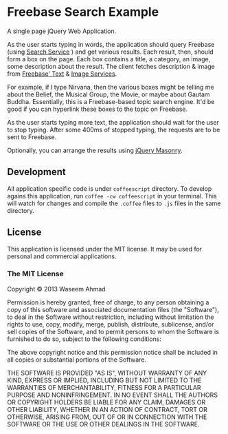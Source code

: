 # Freebase Search Example
A single page jQuery Web Application.

As the user starts typing in words, the application should query Freebase (using [Search Service](http://wiki.freebase.com/wiki/ApiSearch) ) and get various results.
Each result, then, should form a box on the page. Each box contains a title, a category, an image, some description about the result.
The client fetches description & image from [Freebase' Text](http://wiki.freebase.com/wiki/ApiText) & [Image Services](http://wiki.freebase.com/wiki/ApiImage).

For example, if I type Nirvana, then the various boxes might be telling me about the Belief, the Musical Group, the Movie, or maybe about Gautam Buddha. Essentially, this is a Freebase-based topic search engine. It'd be good if you can hyperlink these boxes to the topic on Freebase.

As the user starts typing more text, the application should wait for the user to stop typing. After some 400ms of stopped typing, the requests are to be sent to Freebase.

Optionally, you can arrange the results using [jQuery Masonry](http://masonry.desandro.com/).

## Development

All application specific code is under `coffeescript` directory. To develop agains this application, run `coffee -cw coffeescript` in your terminal. This will watch for changes and compile the `.coffee` files to `.js` files in the same directory.
 

## License

This application is licensed under the MIT license. It may be used for personal and commercial applications.

### The MIT License

Copyright © 2013 Waseem Ahmad

Permission is hereby granted, free of charge, to any person obtaining a copy of this software and associated documentation files (the "Software"), to deal in the Software without restriction, including without limitation the rights to use, copy, modify, merge, publish, distribute, sublicense, and/or sell copies of the Software, and to permit persons to whom the Software is furnished to do so, subject to the following conditions:

The above copyright notice and this permission notice shall be included in all copies or substantial portions of the Software.

THE SOFTWARE IS PROVIDED "AS IS", WITHOUT WARRANTY OF ANY KIND, EXPRESS OR IMPLIED, INCLUDING BUT NOT LIMITED TO THE WARRANTIES OF MERCHANTABILITY, FITNESS FOR A PARTICULAR PURPOSE AND NONINFRINGEMENT. IN NO EVENT SHALL THE AUTHORS OR COPYRIGHT HOLDERS BE LIABLE FOR ANY CLAIM, DAMAGES OR OTHER LIABILITY, WHETHER IN AN ACTION OF CONTRACT, TORT OR OTHERWISE, ARISING FROM, OUT OF OR IN CONNECTION WITH THE SOFTWARE OR THE USE OR OTHER DEALINGS IN THE SOFTWARE.
